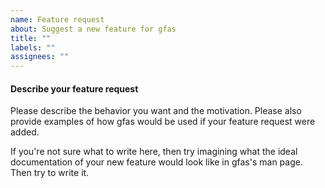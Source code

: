```yaml
---
name: Feature request
about: Suggest a new feature for gfas
title: ""
labels: ""
assignees: ""
---
```


#### Describe your feature request

Please describe the behavior you want and the motivation. Please also provide
examples of how gfas would be used if your feature request were added.

If you're not sure what to write here, then try imagining what the ideal
documentation of your new feature would look like in gfas's man page. Then
try to write it.
